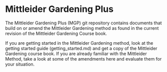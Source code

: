 # Mittleider Gardening Plus
The Mittleider Gardening Plus (MGP) git repository contains documents that build on or amend the 
Mittleider Gardening method as found in the current revision of the Mittleider Gardening Course book.


If you are getting started in the Mittleider Gardening method, look at the getting started guide 
(getting_started.md) and get a copy of the Mittleider Gardening course book.  If you are already 
familiar with the Mittleider Method, take a look at some of the amendments here and evaluate them 
for your situation.

